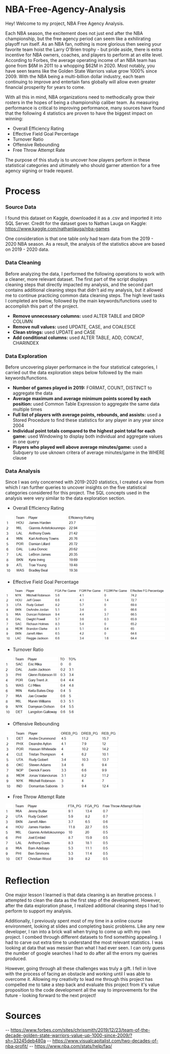 # NBA-Free-Agency-Analysis

Hey! Welcome to my project, NBA Free Agency Analysis. 

Each NBA season, the excitement does not just end after the NBA championship, but the free agency period can seem like a exhilirating playoff run itself. As an NBA fan, nothing is more glorious then seeing your favorite team hoist the Larry O'Brien trophy - but pride aside, there is extra incentive for NBA owners, coaches, and players to perform at an elite level. According to Forbes, the average operating income of an NBA team has gone from $6M in 2011 to a whopping $62M in 2020. Most notably, you have seen teams like the Golden State Warriors value grow 1000% since 2009. With the NBA being a multi-billion dollar industry, each team continuing to improve and entertain fans globally will allow even greater financial prosperity for years to come.

With all this in mind, NBA organizations need to methodically grow their rosters in the hopes of being a championship caliber team. As measuring performance is critical to improving performance, many sources have found that the following 4 statistics are proven to have the biggest impact on winning:

- Overall Efficiency Rating
- Effective Field Goal Percentage
- Turnover Ratio
- Offensive Rebounding
- Free Throw Attempt Rate

The purpose of this study is to uncover how players perform in these statistical categories and ultimately who should garner attention for a free agency signing or trade request.

# Process

### Source Data

I found this dataset on Kaggle, downloaded it as a .csv and imported it into SQL Server. Credit for the dataset goes to Nathan Lauga on Kaggle: https://www.kaggle.com/nathanlauga/nba-games

One consideration is that one table only had team data from the 2019 - 2020 NBA season. As a result, the analysis of the statistics above are based on 2019 - 2020 data.

### Data Cleaning

Before analyzing the data, I performed the following operations to work with a cleaner, more relevant dataset. The first part of the script displays cleaning steps that directly impacted my analysis, and the second part contains additional cleaning steps that didn't aid my analysis, but it allowed me to continue practicing common data cleaning steps. The high level tasks I completed are below, followed by the main keywords/functions used to accomplish this part of the project.

- **Remove unnecessary columns:** used ALTER TABLE and DROP COLUMN
- **Remove null values:** used UPDATE, CASE, and COALESCE
- **Clean strings:** used UPDATE and CASE
- **Add conditional columns:** used ALTER TABLE, ADD, CONCAT, CHARINDEX

### Data Exploration

Before uncovering player performance in the four statistical categories, I carried out the data exploration steps below followed by the main keywords/functions.

- **Number of games played in 2019:** FORMAT, COUNT, DISTINCT to aggregate the data
- **Average maximum and average minimum points scored by each position:** used Common Table Expression to aggregate the same data multiple times
- **Full list of players with average points, rebounds, and assists:** used a Stored Procedure to find these statistics for any player in any year since 2004
- **Individual point totals compared to the highest point total for each game:** used Windowing to display both individual and aggregate values in one query
- **Players who played well above average minutes/game:** used a Subquery to use uknown critera of average minutes/game in the WHERE clause

### Data Analysis

Since I was only concerned with 2019-2020 statistics, I created a view from which I ran further queries to uncover insights on the five statistical categories considered for this project. The SQL concepts used in the analysis were very similar to the data exploration section.

- Overall Efficiency Rating

![](https://github.com/jason-paulose/NBA-Free-Agency-Analysis/blob/main/Efficiency%20Ratings.png)

- Effective Field Goal Percentage

![](https://github.com/jason-paulose/NBA-Free-Agency-Analysis/blob/main/effective%20FG%20percentage.png)

- Turnover Ratio

![](https://github.com/jason-paulose/NBA-Free-Agency-Analysis/blob/main/turnover%20ratio.png)

- Offensive Rebounding

![](https://github.com/jason-paulose/NBA-Free-Agency-Analysis/blob/main/offenseive%20rebounding.png)

- Free Throw Attempt Rate

![](https://github.com/jason-paulose/NBA-Free-Agency-Analysis/blob/main/free%20throw%20attempt%20rate.png)

# Reflection

One major lesson I learned is that data cleaning is an iterative process. I attempted to clean the data as the first step of the development. However, after the data exploration phase, I realized additional cleaning steps I had to perform to support my analysis.

Additionally, I previously spent most of my time in a online course environment, looking at slides and completing basic problems. Like any new developer, I ran into a brick wall when trying to come up with my own project. I combed through different datasets to find something appealing. I had to carve out extra time to understand the most relevant statistics. I was looking at data that was messier than what I had ever seen. I can only guess the number of google searches I had to do after all the errors my queries produced.

However, going through all these challenges was truly a gift. I fell in love with the process of facing an obstacle and working until I  was able to overcome it. Allowing my creativity to lead me through this project has compelled me to take a step back and evaluate this project from it's value proposition to the code development all the way to improvements for the future - looking forward to the next project!

# Sources
-- https://www.forbes.com/sites/chrissmith/2019/12/23/team-of-the-decade-golden-state-warriors-value-up-1000-since-2009/?sh=33245deb480a
-- https://www.visualcapitalist.com/two-decades-of-nba-profit/
-- https://www.nba.com/stats/help/faq/
